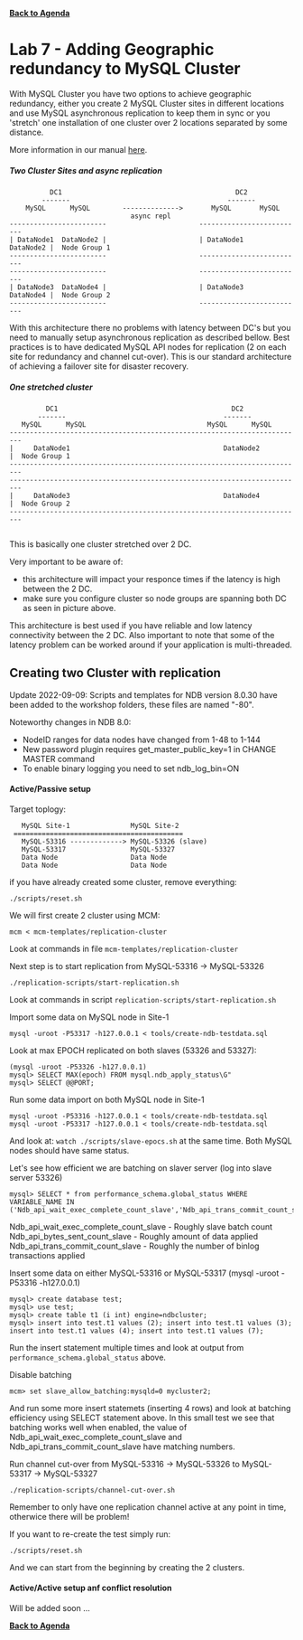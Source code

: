 **[Back to Agenda](./../README.md)**

# Lab 7 - Adding Geographic redundancy to MySQL Cluster

With MySQL Cluster you have two options to achieve geographic redundancy, either you create 2 MySQL Cluster sites in different locations and use MySQL asynchronous replication to keep them in sync or you 'stretch' one installation of one cluster over 2 locations separated by some distance.

More information in our manual [here](https://dev.mysql.com/doc/refman/5.7/en/mysql-cluster-replication.html).

##### Two Cluster Sites and async replication
``` 
          DC1                                           DC2
        -------                                       -------
    MySQL      MySQL        -------------->       MySQL       MySQL
                              async repl
------------------------                       --------------------------
| DataNode1  DataNode2 |                       | DataNode1    DataNode2 |  Node Group 1
------------------------                       --------------------------
------------------------                       --------------------------
| DataNode3  DataNode4 |                       | DataNode3    DataNode4 |  Node Group 2
------------------------                       --------------------------
```

With this architecture there no problems with latency between DC's but you need to manually setup asynchronous replication as described bellow.
Best practices is to have dedicated MySQL API nodes for replication (2 on each site for redundancy and channel cut-over).
This is our standard architecture of achieving a failover site for disaster recovery.

##### One stretched cluster
```
         DC1                                           DC2
       -------                                       -------
   MySQL      MySQL                              MySQL      MySQL
-------------------------------------------------------------------------
|     DataNode1                                      DataNode2          |  Node Group 1
-------------------------------------------------------------------------
-------------------------------------------------------------------------
|     DataNode3                                      DataNode4          |  Node Group 2
-------------------------------------------------------------------------
 
```

This is basically one cluster stretched over 2 DC.

Very important to be aware of:
- this architecture will impact your responce times if the latency is high between the 2 DC.
- make sure you configure cluster so node groups are spanning both DC as seen in picture above.

This architecture is best used if you have reliable and low latency connectivity between the 2 DC.
Also important to note that some of the latency problem can be worked around if your application is multi-threaded.

Creating two Cluster with replication
---------------

Update 2022-09-09: Scripts and templates for NDB version 8.0.30 have been added to the workshop folders, these files are named "-80".

Noteworthy changes in NDB 8.0:
- NodeID ranges for data nodes have changed from 1-48 to 1-144
- New password plugin requires get_master_public_key=1 in CHANGE MASTER command
- To enable binary logging you need to set ndb_log_bin=ON

#### Active/Passive setup

Target toplogy:
```
   MySQL Site-1               MySQL Site-2
 ==========================================
   MySQL-53316 -------------> MySQL-53326 (slave)
   MySQL-53317                MySQL-53327
   Data Node                  Data Node
   Data Node                  Data Node
```

if you have already created some cluster, remove everything:
```
./scripts/reset.sh
```
We will first create 2 cluster using MCM:
```
mcm < mcm-templates/replication-cluster
```
Look at commands in file `mcm-templates/replication-cluster`

Next step is to start replication from MySQL-53316 -> MySQL-53326
```
./replication-scripts/start-replication.sh
```
Look at commands in script `replication-scripts/start-replication.sh`

Import some data on MySQL node in Site-1
```
mysql -uroot -P53317 -h127.0.0.1 < tools/create-ndb-testdata.sql
```

Look at max EPOCH replicated on both slaves (53326 and 53327):
```
(mysql -uroot -P53326 -h127.0.0.1)
mysql> SELECT MAX(epoch) FROM mysql.ndb_apply_status\G"
mysql> SELECT @@PORT;
```
Run some data import on both MySQL node in Site-1
```
mysql -uroot -P53316 -h127.0.0.1 < tools/create-ndb-testdata.sql
mysql -uroot -P53317 -h127.0.0.1 < tools/create-ndb-testdata.sql
```
And look at: `watch ./scripts/slave-epocs.sh` at the same time.
Both MySQL nodes should have same status.

Let's see how efficient we are batching on slaver server (log into slave server 53326)
```
mysql> SELECT * from performance_schema.global_status WHERE VARIABLE_NAME IN ('Ndb_api_wait_exec_complete_count_slave','Ndb_api_trans_commit_count_slave','Ndb_api_bytes_sent_count_slave');
```
Ndb_api_wait_exec_complete_count_slave - Roughly slave batch count  
Ndb_api_bytes_sent_count_slave - Roughly amount of data applied  
Ndb_api_trans_commit_count_slave - Roughly the number of binlog transactions applied

Insert some data on either MySQL-53316 or MySQL-53317
(mysql -uroot -P53316 -h127.0.0.1)
```
mysql> create database test;
mysql> use test;
mysql> create table t1 (i int) engine=ndbcluster;
mysql> insert into test.t1 values (2); insert into test.t1 values (3); insert into test.t1 values (4); insert into test.t1 values (7);
```
Run the insert statement multiple times and look at output from `performance_schema.global_status` above.

Disable batching
```
mcm> set slave_allow_batching:mysqld=0 mycluster2;
```
And run some more insert statemets (inserting 4 rows) and look at batching efficiency using SELECT statement above.
In this small test we see that batching works well when enabled, the value of Ndb_api_wait_exec_complete_count_slave and Ndb_api_trans_commit_count_slave have matching numbers.

Run channel cut-over from MySQL-53316 -> MySQL-53326 to MySQL-53317 -> MySQL-53327
```
./replication-scripts/channel-cut-over.sh
```
Remember to only have one replication channel active at any point in time, otherwice there will be problem!

If you want to re-create the test simply run:
```
./scripts/reset.sh
```
And we can start from the beginning by creating the 2 clusters.

#### Active/Active setup anf conflict resolution
Will be added soon ...

**[Back to Agenda](./../README.md)**
